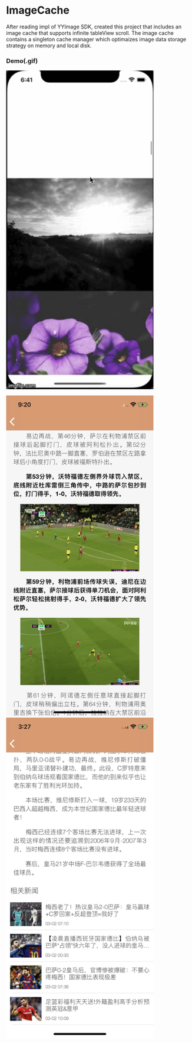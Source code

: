 # ImageCache
After reading impl of YYImage SDK, created this project that includes an image cache that supports infinite tableView scroll. The image cache contains a singleton cache manager which optimaizes image data storage strategy on memory and local disk.

### Demo(.gif)
<img src="https://github.com/yhantao/ImageCache/blob/br_1/Resources/5x1ou3.gif" alt="Drawing" width="400px" /> 

<img src="https://github.com/yhantao/Hotoo/blob/master/Hotoo/demo/HTNews_demo5.jpg" alt="Drawing" width="400px" /> <img src="https://github.com/yhantao/Hotoo/blob/master/Hotoo/demo/HTNews_demo6.jpg" alt="Drawing" width="400px" />
